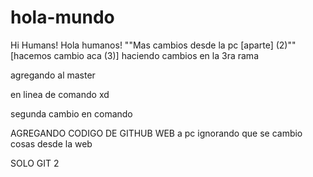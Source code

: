 # hola-mundo
Hi Humans! Hola humanos!
""Mas cambios desde la pc [aparte] (2)""
[hacemos cambio aca (3)]
haciendo cambios en la 3ra rama

agregando al master

en linea de comando xd

segunda cambio en comando

AGREGANDO CODIGO DE GITHUB WEB 
a pc ignorando que se cambio cosas desde la web

SOLO GIT 2

